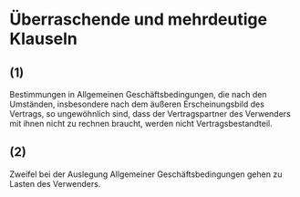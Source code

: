 # Überraschende und mehrdeutige Klauseln



## (1)

 Bestimmungen in Allgemeinen Geschäftsbedingungen, die nach den Umständen, insbesondere nach dem äußeren Erscheinungsbild des Vertrags, so ungewöhnlich sind, dass der Vertragspartner des Verwenders mit ihnen nicht zu rechnen braucht, werden nicht Vertragsbestandteil.

## (2)

 Zweifel bei der Auslegung Allgemeiner Geschäftsbedingungen gehen zu Lasten des Verwenders. 

